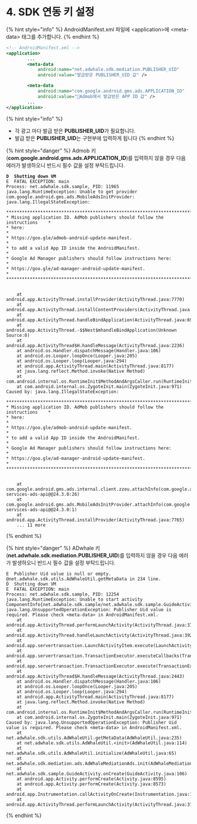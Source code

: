 # 4. SDK 연동 키 설정

{% hint style="info" %}
AndroidManifest.xml 파일에 \<application>에  \<meta-data> 태그를 추가합니다.
{% endhint %}

```xml
<!-- AndroidManifest.xml -->
<application>
        ...
        <meta-data
            android:name="net.adwhale.sdk.mediation.PUBLISHER_UID"
            android:value="발급받은 PUBLISHER_UID 값" />    

        <meta-data
            android:name="com.google.android.gms.ads.APPLICATION_ID"
            android:value="Admob에서 발급받은 APP ID 값" />          
        ...
</application>
```

{% hint style="info" %}
* 각 광고 마다 발급 받은 **PUBLISHER\_UID**가 필요합니다.
* 발급 받은 **PUBLISHER\_UID**는 구현부에 입력하게 됩니다
{% endhint %}

{% hint style="danger" %}
&#x20;Admob 키(**com.google.android.gms.ads.APPLICATION\_ID**)를 입력하지 않을 경우 다음 에러가 발생하오니 반드시 필수 값을 설정 부탁드립니다.

<pre><code><strong>D  Shutting down VM
</strong>E  FATAL EXCEPTION: main
Process: net.adwhale.sdk.sample, PID: 11965
java.lang.RuntimeException: Unable to get provider com.google.android.gms.ads.MobileAdsInitProvider: java.lang.IllegalStateException: 

******************************************************************************
* Missing application ID. AdMob publishers should follow the instructions    *
* here:                                                                      *
* https://goo.gle/admob-android-update-manifest.                             *
* to add a valid App ID inside the AndroidManifest.                          *
* Google Ad Manager publishers should follow instructions here:              *
* https://goo.gle/ad-manager-android-update-manifest.                        *
******************************************************************************


	at android.app.ActivityThread.installProvider(ActivityThread.java:7770)
	at android.app.ActivityThread.installContentProviders(ActivityThread.java:7276)
	at android.app.ActivityThread.handleBindApplication(ActivityThread.java:6983)
	at android.app.ActivityThread.-$$Nest$mhandleBindApplication(Unknown Source:0)
	at android.app.ActivityThread$H.handleMessage(ActivityThread.java:2236)
	at android.os.Handler.dispatchMessage(Handler.java:106)
	at android.os.Looper.loopOnce(Looper.java:205)
	at android.os.Looper.loop(Looper.java:294)
	at android.app.ActivityThread.main(ActivityThread.java:8177)
	at java.lang.reflect.Method.invoke(Native Method)
	at com.android.internal.os.RuntimeInit$MethodAndArgsCaller.run(RuntimeInit.java:552)
	at com.android.internal.os.ZygoteInit.main(ZygoteInit.java:971)
Caused by: java.lang.IllegalStateException: 

******************************************************************************
* Missing application ID. AdMob publishers should follow the instructions    *
* here:                                                                      *
* https://goo.gle/admob-android-update-manifest.                             *
* to add a valid App ID inside the AndroidManifest.                          *
* Google Ad Manager publishers should follow instructions here:              *
* https://goo.gle/ad-manager-android-update-manifest.                        *
******************************************************************************


	at com.google.android.gms.ads.internal.client.zzeu.attachInfo(com.google.android.gms:play-services-ads-api@@24.3.0:26)
	at com.google.android.gms.ads.MobileAdsInitProvider.attachInfo(com.google.android.gms:play-services-ads-api@@24.3.0:1)
	at android.app.ActivityThread.installProvider(ActivityThread.java:7765)
	... 11 more
</code></pre>
{% endhint %}

{% hint style="danger" %}
ADwhale 키(**net.adwhale.sdk.mediation.PUBLISHER\_UID**)를 입력하지 않을 경우 다음 에러가 발생하오니 반드시 필수 값을 설정 부탁드립니다.&#x20;

```
E  Publisher Uid value is null or empty. @net.adwhale.sdk.utils.AdWhaleUtil.getMetaData in 234 line.
D  Shutting down VM
E  FATAL EXCEPTION: main
Process: net.adwhale.sdk.sample, PID: 12254
java.lang.RuntimeException: Unable to start activity ComponentInfo{net.adwhale.sdk.sample/net.adwhale.sdk.sample.GuideActivity}: java.lang.UnsupportedOperationException: Publisher Uid value is required. Please check <meta-data> in AndroidManifest.xml.
	at android.app.ActivityThread.performLaunchActivity(ActivityThread.java:3782)
	at android.app.ActivityThread.handleLaunchActivity(ActivityThread.java:3922)
	at android.app.servertransaction.LaunchActivityItem.execute(LaunchActivityItem.java:103)
	at android.app.servertransaction.TransactionExecutor.executeCallbacks(TransactionExecutor.java:139)
	at android.app.servertransaction.TransactionExecutor.execute(TransactionExecutor.java:96)
	at android.app.ActivityThread$H.handleMessage(ActivityThread.java:2443)
	at android.os.Handler.dispatchMessage(Handler.java:106)
	at android.os.Looper.loopOnce(Looper.java:205)
	at android.os.Looper.loop(Looper.java:294)
	at android.app.ActivityThread.main(ActivityThread.java:8177)
	at java.lang.reflect.Method.invoke(Native Method)
	at com.android.internal.os.RuntimeInit$MethodAndArgsCaller.run(RuntimeInit.java:552)
	at com.android.internal.os.ZygoteInit.main(ZygoteInit.java:971)
Caused by: java.lang.UnsupportedOperationException: Publisher Uid value is required. Please check <meta-data> in AndroidManifest.xml.
	at net.adwhale.sdk.utils.AdWhaleUtil.getMetaData(AdWhaleUtil.java:235)
	at net.adwhale.sdk.utils.AdWhaleUtil.<init>(AdWhaleUtil.java:114)
	at net.adwhale.sdk.utils.AdWhaleUtil.initialize(AdWhaleUtil.java:65)
	at net.adwhale.sdk.mediation.ads.AdWhaleMediationAds.init(AdWhaleMediationAds.java:49)
	at net.adwhale.sdk.sample.GuideActivity.onCreate(GuideActivity.java:106)
	at android.app.Activity.performCreate(Activity.java:8595)
	at android.app.Activity.performCreate(Activity.java:8573)
	at android.app.Instrumentation.callActivityOnCreate(Instrumentation.java:1456)
	at android.app.ActivityThread.performLaunchActivity(ActivityThread.java:3764)
```
{% endhint %}
